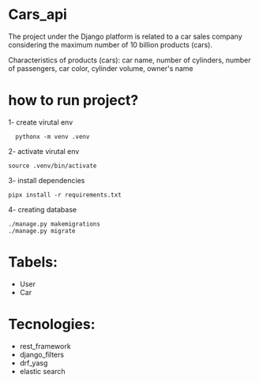 # Cars_api
The project under the Django platform is related to a car sales company considering the maximum number of 10 billion products (cars).

Characteristics of products (cars): car name, number of cylinders, number of passengers, car color, cylinder volume, owner's name


# how to run project?
1- create virutal env
```
  pythonx -m venv .venv

```
2- activate virutal env
  ```
  source .venv/bin/activate

```
3- install dependencies 
  ```
  pipx install -r requirements.txt

```
4-  creating database 
  ```
  ./manage.py makemigrations
  ./manage.py migrate

```
# Tabels:
- User
- Car

# Tecnologies:
- rest_framework
- django_filters
- drf_yasg
- elastic search
  
